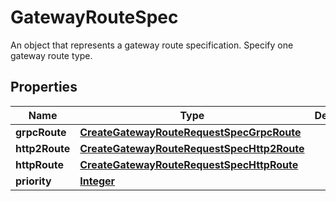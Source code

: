 

# GatewayRouteSpec

An object that represents a gateway route specification. Specify one gateway route type.

## Properties

| Name | Type | Description | Notes |
|------------ | ------------- | ------------- | -------------|
|**grpcRoute** | [**CreateGatewayRouteRequestSpecGrpcRoute**](CreateGatewayRouteRequestSpecGrpcRoute.md) |  |  [optional] |
|**http2Route** | [**CreateGatewayRouteRequestSpecHttp2Route**](CreateGatewayRouteRequestSpecHttp2Route.md) |  |  [optional] |
|**httpRoute** | [**CreateGatewayRouteRequestSpecHttpRoute**](CreateGatewayRouteRequestSpecHttpRoute.md) |  |  [optional] |
|**priority** | [**Integer**](Integer.md) |  |  [optional] |



